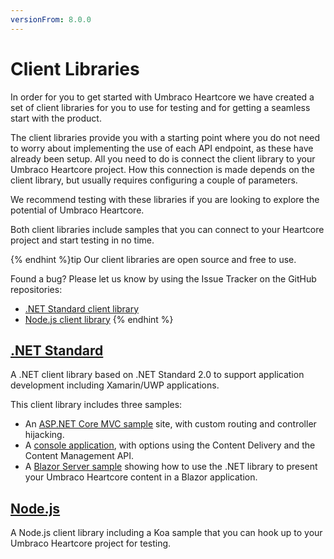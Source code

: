 ```yaml
---
versionFrom: 8.0.0
---
```


# Client Libraries

In order for you to get started with Umbraco Heartcore we have created a set of client libraries for you to use for testing and for getting a seamless start with the product. 

The client libraries provide you with a starting point where you do not need to worry about implementing the use of each API endpoint, as these have already been setup. All you need to do is connect the client library to your Umbraco Heartcore project. How this connection is made depends on the client library, but usually requires configuring a couple of parameters.

We recommend testing with these libraries if you are looking to explore the potential of Umbraco Heartcore.

Both client libraries include samples that you can connect to your Heartcore project and start testing in no time.

{% endhint %}tip
Our client libraries are open source and free to use.

Found a bug? Please let us know by using the Issue Tracker on the GitHub repositories:
- [.NET Standard client library](https://github.com/umbraco/Umbraco.Headless.Client.Net/issues)
- [Node.js client library](https://github.com/umbraco/Umbraco.Headless.Client.NodeJs/issues)
{% endhint %}

## [.NET Standard](Dot-Net-Core)

A .NET client library based on .NET Standard 2.0 to support application development including Xamarin/UWP applications.

This client library includes three samples:

* An [ASP.NET Core MVC sample](Dot-Net-Core/MVC-Sample) site, with custom routing and controller hijacking.
* A [console application](Dot-Net-Console/index.md), with options using the Content Delivery and the Content Management API.
* A [Blazor Server sample](https://github.com/umbraco/Umbraco.Headless.Client.Net/tree/master/samples/Umbraco.Headless.Client.Samples.BlazorServer) showing how to use the .NET library to present your Umbraco Heartcore content in a Blazor application.

## [Node.js](Node-JS)

A Node.js client library including a Koa sample that you can hook up to your Umbraco Heartcore project for testing.
